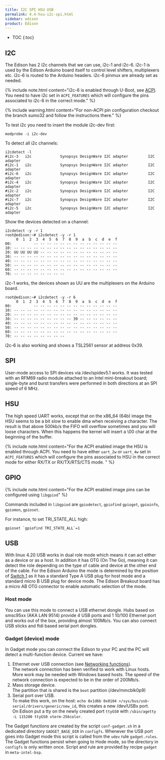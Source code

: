 ```yaml
---
title: I2C SPI HSU USB
permalink: 4.4-hsu-i2c-spi.html
sidebar: edison
product: Edison
---
```

* TOC
{:toc}

## I2C
The Edison has 2 i2c channels that we can use, i2c-1 and i2c-6. i2c-1 is used by the Edison Arduino board itself to control level shifters, multiplexers etc. i2c-6 is routed to the Arduino headers. i2c-6 pinmux are already set as needed. 

{% include note.html content="i2c-6 is enabled through U-Boot, see [ACPI](1.3-ACPI-or-not). You need to have i2c set in `ACPI_FEATURES` which will configure the pins associated to i2c-6 in the correct mode." %}

{% include warning.html content="For non-ACPI pin configuration checkout the branch sumo32 and follow the instructions there." %}

To test i2c you need to insert the module i2c-dev first:

    modprobe -i i2c-dev

To detect all i2c channels:

    i2cdetect -l
    #i2c-3   i2c             Synopsys DesignWare I2C adapter         I2C adapter
    #i2c-1   i2c             Synopsys DesignWare I2C adapter         I2C adapter
    #i2c-6   i2c             Synopsys DesignWare I2C adapter         I2C adapter
    #i2c-4   i2c             Synopsys DesignWare I2C adapter         I2C adapter
    #i2c-2   i2c             Synopsys DesignWare I2C adapter         I2C adapter
    #i2c-7   i2c             Synopsys DesignWare I2C adapter         I2C adapter
    #i2c-5   i2c             Synopsys DesignWare I2C adapter         I2C adapter

Show the devices detected on a channel:

    i2cdetect -y -r 1
    root@edison:~# i2cdetect -y -r 1
         0  1  2  3  4  5  6  7  8  9  a  b  c  d  e  f
    00:          -- -- -- -- -- -- -- -- -- -- -- -- --
    10: -- -- -- -- -- -- -- -- -- -- -- -- -- -- -- --
    20: UU UU UU UU -- -- -- -- -- -- -- -- -- -- -- --
    30: -- -- -- -- -- -- -- -- -- -- -- -- -- -- -- --
    40: -- -- -- -- -- -- -- -- -- -- -- -- -- -- -- --
    50: -- -- -- -- -- -- -- -- -- -- -- -- -- -- -- --
    60: -- -- -- -- -- -- -- -- -- -- -- -- -- -- -- --
    70: -- -- -- -- -- -- -- --

i2c-1 works, the devices shown as UU are the multiplexers on the Arduino board.

    root@edison:~# i2cdetect -y -r 6
         0  1  2  3  4  5  6  7  8  9  a  b  c  d  e  f
    00:          -- -- -- -- -- -- -- -- -- -- -- -- --
    10: -- -- -- -- -- -- -- -- -- -- -- -- -- -- -- --
    20: -- -- -- -- -- -- -- -- -- -- -- -- -- -- -- --
    30: -- -- -- -- -- -- -- -- -- 39 -- -- -- -- -- --
    40: -- -- -- -- -- -- -- -- -- -- -- -- -- -- -- --
    50: -- -- -- -- -- -- -- -- -- -- -- -- -- -- -- --
    60: -- -- -- -- -- -- -- -- -- -- -- -- -- -- -- --
    70: -- -- -- -- -- -- -- --

i2c-6 is also working and shows a TSL2561 sensor at address 0x39.

## SPI
User-mode access to SPI devices via /dev/spidev5.1 works. It was tested with an RFM69 radio module attached to an Intel mini-breakout board; single-byte and burst transfers were performed in both directions at an SPI speed of 6 MHz.

## HSU
The high speed UART works, except that on the x86_64 (64b) image the HSU seems to be a bit slow to enable dma when receiving a character. The result is that above 500kb/s the FIFO will overflow sometimes and you will loose characters. When this happens the kernel will insert a \00 char at the beginning of the buffer.

{% include note.html content="For the ACPI enabled image the HSU is enabled through ACPI. You need to have either `uart_2w` or `uart_4w` set in `ACPI_FEATURES` which will configure the pins associated to HSU in the correct mode for either RX/TX or RX/TX/RTS/CTS mode. " %}

## GPIO
{% include note.html content="For the ACPI enabled image pins can be configured using `libgpiod`" %}

Commands included in `libgpiod` are `gpiodetect`, `gpiofind` `gpioget`, `gpioinfo`, `gpiomon`, `gpioset`.

For instance, to set TRI_STATE_ALL high:

    gpioset `gpiofind TRI_STATE_ALL`=1

## USB
With linux 4.20 USB works in dual role mode which means it can act either as a device or as a host. In addition it has OTG (On The Go), meaning it can detect the role depending on the type of cable and device at the other end of the cable. For the Edison Arduino the mode is determined by the position of [Switch 1](2.3-Building-and-flashing-U-boot.html#flashing-only-u-boot) as it has a standard Type A USB plug for host mode and a standard micro B USB plug for device mode.
The Edison Breakout board has a micro AB OTG connector to enable automatic selection of the mode.
### Host mode
You can use this mode to connect a USB ethernet dongle. Hubs based on smsc95xx (AKA LAN 9514) provide 4 USB ports and 1 10/100 Ethernet port and works out of the box, providing almost 100Mb/s. You can also connect USB sticks and ftdi based serial port dongles.
### Gadget (device) mode
In Gadget mode you can connect the Edison to your PC and the PC will detect a multi-function device. Current we have:  
 1. Ethernet over USB connection (see [Networking functions](4.2-networking.html#gadget)).  
    The network connection has been verified to work with Linux hosts. More work may be needed with Windows based hosts. The speed of the network connection is expected to be in the order of 200Mb/s.
 2. Mass storage device.  
    The partition that is shared is the `boot` partition (/dev/mmcblk0p9)
 3. Serial port over USB.  
    To make this work, on the host: `echo 0x1d6b 0x0104 >/sys/bus/usb-serial/drivers/generic/new_id`, this creates a new /dev/USBx port.  
    On Edison put a tty on the newly created port `ttyGS0` with `/sbin/agetty -L 115200 ttyGS0 xterm-256color`.

The Gadget functions are created by the script `conf-gadget.sh` in a dedicated directory `GADGET_BASE_DIR` in `configfs`. Whenever the USB port goes into Gadget mode this script is called from the `udev` rule `gadget.rules`. The Gadget functions persist when going to Hode mode, so the directory in `configfs` is only written once. Script and rule are provided by recipe `gadget` in `meta-intel-bsp`.
